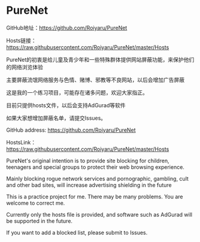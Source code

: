 # PureNet
GitHub地址：https://github.com/Roiyaru/PureNet

Hosts链接：https://raw.githubusercontent.com/Roiyaru/PureNet/master/Hosts

PureNet的初衷是给儿童及青少年和一些特殊群体提供网站屏蔽功能，来保护他们的网络浏览体验

主要屏蔽流氓网络服务与色情、赌博、邪教等不良网站，以后会增加广告屏蔽

这是我的一个练习项目，可能存在诸多问题，欢迎大家指正。

目前只提供hosts文件，以后会支持AdGurad等软件

如果大家想增加屏蔽名单，请提交Issues。                                                                                             

GitHub address: https://github.com/Roiyaru/PureNet

HostsLink：https://raw.githubusercontent.com/Roiyaru/PureNet/master/Hosts

PureNet's original intention is to provide site blocking for children, teenagers and special groups to protect their web browsing experience.

Mainly blocking rogue network services and pornographic, gambling, cult and other bad sites, will increase advertising shielding in the future

This is a practice project for me. There may be many problems. You are welcome to correct me.

Currently only the hosts file is provided, and software such as AdGurad will be supported in the future.

If you want to add a blocked list, please submit to Issues.
